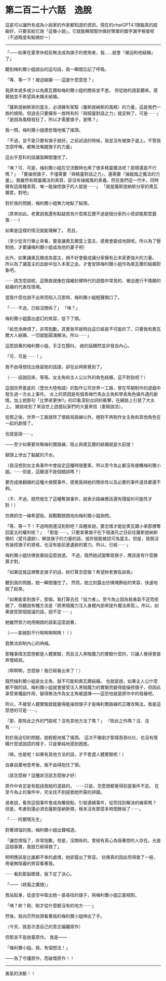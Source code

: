 # 第二百二十六話　逸脫

這是可以讓所有成為小說家的作家都知道的資訊，現在的chatGPT4.1頭腦真的超級好，只要丟給它說「這像小說」，它就能瞬間幫你做好簡單的錯字漏字檢查呢（不過精度有點微妙ー）

---

「――如果在夏季休假前無法成為旗子的使用者，我……就會『被迫和他結婚』了」

聽到梅利爾小姐說出的這句話，我一瞬間忘記了呼吸。

「等、等一下！被迫結婚⋯⋯這是什麼意思？」

我原本或多或少以為奧瓦爾和梅利爾小姐的關係並不差。
但從她的語氣聽來，感覺她並不希望與未婚夫結婚。

「薩斯提納斯家的當主，必須擁有駕馭〈薩斯提納斯的風精〉的力量，這是我們一族的規矩。但過去只要擁有一族特有的『與精靈對話之力』就足夠了。可是⋯⋯」
「是因為風精發狂了，所以才需要旗子，是嗎？」

我一問，梅利爾小姐便悲傷地搖了搖頭。

「不過，並不是只要有旗子就好。之前試過的時候，我並沒有被旗子選上。不管我怎麼呼喚，都無法喚醒旗子的力量」

這出乎意料的話讓我瞬間僵住了。

「咦？可、可是，梅利爾小姐在交流戰時也用了很多精靈魔法吧？那樣還是不行嗎？」
「要操控旗子，不僅需要『與精靈對話之力』，還需要『操縱風之魔法的力量』。我雖然有精靈魔法的素質，卻沒有操縱風的素養。而在我們這一代中，同時擁有這兩種素質、唯一能操控旗子的人就是⋯⋯」
「就是薩斯提納斯分家的奧瓦爾君，對吧」

對於我的問題，梅利爾小姐無力地點了點頭。

（原來如此。老實說我還有點疑惑為什麼奧瓦爾不過是個分家的小孩卻能那麼囂張⋯⋯）

如果是這樣的情況就能理解了。
而且，

（至少從言行舉止來看，要是讓奧瓦爾當上當主，感覺會變成地獄呢。所以為了壓制他，才要讓梅利爾小姐成為他的妻子吧）

此外，如果讓奧瓦爾成為當主，搞不好會變成讓分家擁有比本家更強大的力量。
所以為了讓當主的血脈中加入本家之血，才會安排梅利爾小姐作為奧瓦爾的結婚對象吧。

⋯⋯該怎麼說呢，這簡直就像在描繪封建時代的遊戲中常見的、被迫進行不情願的結婚的代表性情境。

當我什麼也說不出來而陷入沉思時，梅利爾小姐輕聲開口了。

「⋯⋯不過，已經沒關係了」
「咦？」

梅利爾小姐露出虛幻的笑容，低下了頭。

「給您添麻煩了，非常抱歉。其實我早就明白這已經是不可能的了。只要我和奧瓦爾大人結婚，一切就能圓滿解決。所以⋯⋯」

這麼說著的梅利爾小姐，手正在顫抖。
她的話顯然並非發自內心。

「可、可是⋯⋯！」

我不由得想找出挽留她的話語，卻在此時察覺到了。

（⋯⋯話說回來，等等。女主角和主人公以外的角色結婚，這不對勁吧？）

這個世界基底的〈墮世大陸物語〉的製作公司世界一工廠，曾在早期制作的遊戲中發生過一次炎上事件。
炎上的原因是有個青梅竹馬女主角和學長角色搞外遇的劇情，加上她那句「比學弟更快!!」的印象深刻台詞的衝擊，在網路上引發了大炎上。
據說收到了來自世上遊戲玩家們的大量來信（委婉說法）。

從那之後，世界一工廠就除了壞結局路線以外，絕對不再制作女主角和其他角色在一起的劇情了。

也就是說⋯⋯。

――至少如果要攻略梅利爾路線，阻止與奧瓦爾的結婚就是大前提！

額頭上滲出了黏膩的汗水。

（我沒想到女主角事件中會設定這種時限要素，所以至今為止都沒有接觸梅利爾小姐。⋯⋯但是，這難道不是個錯誤嗎？）

要完成推翻婚約這種大規模事件，感覺我與她的關係性以及必要的事件道具都還不夠。

（不、不過，既然發生了這種奪旗事件，就表示路線應該還有殘留的可能性才對！）

彷彿抓住一線希望般，我戰戰兢兢地向梅利爾小姐詢問。

「等、等一下！不過時間還沒到對吧？具體來說，要怎樣才能從奧瓦爾小弟那裡奪回當主的權利呢？」
「那是⋯⋯。只要拿著旗子在下個滿月之日前往薩斯提納斯領的〈望月遺跡〉，解放旗子的力量的話，或許就能被認可為當主。但是，我既沒有操控旗子的資格，也沒有能前進遺跡的實力。所以，已經⋯⋯」

梅利爾小姐彷彿放棄般這麼說道。
不過，既然她試圖奪取旗子，應該是有什麼勝算才對。

「如果從我這裡奪走旗子的話，妳打算怎麼做？希望妳老實告訴我」

聽到我的問題，她一瞬間僵住了。
然而，她立刻露出彷彿掩飾般的笑容，快速地說了起來。

「如果能拿到旗子，那個，我打算去找『協力者』。至今為止因為我勇氣不足而拒絕了，但聽說有種方法是『將黑暗魔力注入身體內部來提升魔法素質』。所以，如果接受那個提議的話，說不定⋯⋯」

她雖然努力地用開朗的語氣這麼說著，

（――那絕對不行啊啊啊啊啊！！）

我無法抑制內心的吶喊。

那種事情怎麼想都是人體實驗，而且注入黑暗魔力的實驗什麼的，只讓人覺得會直奔壞結局。

（啊啊啊，怎麼辦！我已經看出來了！）

既然梅利爾小姐是女主角，就不可能和奧瓦爾結婚。
也就是說，如果主人公什麼都不做的話，梅利爾小姐就會接受注入黑暗魔力的實驗而變得能操控旗子，但因此承受某種副作用，變得無法作為女主角被選擇——這恐怕就是原作中的發展吧。

所以，不接受人體實驗就能變得能操控旗子才是梅利爾路線的正確攻略法，我是這麼想的可是⋯⋯。

「那、那除此之外的門路呢？沒有其他方法了嗎？」
「除此之外嗎？沒、沒有⋯⋯」

對於我迫切的問題，她輕輕地搖了搖頭。
這次不像剛才那樣吞吞吐吐，也沒有隱瞞什麼或說謊的樣子，只是單純地感到困惑。

（嘛，也是呢！如果有其他方法的話，才不會選人體實驗呢！）

自暴自棄地思考後，我不由得抱住了頭。

（該怎麼辦？這種狀況該怎麼辦才好）

原作中肯定是有能拯救她的道路的。
⋯⋯只是，怎麼想都覺得前提事件不足。
在至今為止的事件中，完全找不到拯救她所需的拼圖。

或者說，看見這個事件會成為觸發點，引發連續事件，從而找到解決的線索嗎？
但是，考慮到還必須去薩斯提納斯領，根本沒有那麼多時間餘裕了⋯⋯。

「⋯⋯阿爾瑪先生」

對著煩惱的我，梅利爾小姐出聲喊道。

「讓您煩惱了，非常抱歉。但是，沒關係的。曾經有真心為我著想的人存在。光是這個事實，我就已經得救了」

明明應該是比誰都不幸的處境，她卻露出了笑容。
彷彿真的因此而得救了一般，用毫無陰霾的笑容看著我。

⋯⋯看到那副模樣，我下定了決心。

「――〈統風之魔旗〉」

我站起身，從虛空中取出她一直尋找的旗子，與梅利爾小姐正面相對。

「咦？欸？剛、剛才從什麼都沒有的地方⋯⋯」

然後，我向茫然抬頭看著我的梅利爾小姐伸出了手。

（今天，我首次憑自己的意志偏離原作）

但那並不是放棄原作。
我是――

「梅利爾小姐。我，有個想法！」

――為了守護原作，而破壞原作！！

---

勇氣的決斷！！